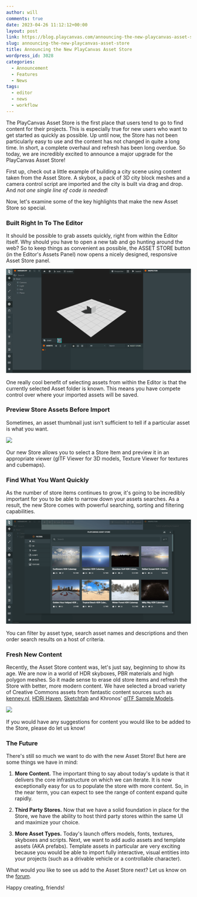 ```yaml
---
author: will
comments: true
date: 2023-04-26 11:12:12+00:00
layout: post
link: https://blog.playcanvas.com/announcing-the-new-playcanvas-asset-store/
slug: announcing-the-new-playcanvas-asset-store
title: Announcing the New PlayCanvas Asset Store
wordpress_id: 3028
categories:
  - Announcement
  - Features
  - News
tags:
  - editor
  - news
  - workflow
---
```


The PlayCanvas Asset Store is the first place that users tend to go to find content for their projects. This is especially true for new users who want to get started as quickly as possible. Up until now, the Store has not been particularly easy to use and the content has not changed in quite a long time. In short, a complete overhaul and refresh has been long overdue. So today, we are incredibly excited to announce a major upgrade for the PlayCanvas Asset Store!

First up, check out a little example of building a city scene using content taken from the Asset Store. A skybox, a pack of 3D city block meshes and a camera control script are imported and the city is built via drag and drop. And _not one single line of code is needed_!

Now, let's examine some of the key highlights that make the new Asset Store so special.

### Built Right In To The Editor

It should be possible to grab assets quickly, right from within the Editor itself. Why should you have to open a new tab and go hunting around the web? So to keep things as convenient as possible, the ASSET STORE button (in the Editor's Assets Panel) now opens a nicely designed, responsive Asset Store panel.

[![](/assets/media/asset-store-open.gif)](/assets/media/asset-store-open.gif)

One really cool benefit of selecting assets from within the Editor is that the currently selected Asset folder is known. This means you have compete control over where your imported assets will be saved.

### Preview Store Assets Before Import

Sometimes, an asset thumbnail just isn't sufficient to tell if a particular asset is what you want.

[![](/assets/media/asset-store-viewer.gif)](/assets/media/asset-store-viewer.gif)

Our new Store allows you to select a Store Item and preview it in an appropriate viewer (glTF Viewer for 3D models, Texture Viewer for textures and cubemaps).

### Find What You Want Quickly

As the number of store items continues to grow, it's going to be incredibly important for you to be able to narrow down your assets searches. As a result, the new Store comes with powerful searching, sorting and filtering capabilities.

[![](/assets/media/asset-store-search.gif)](/assets/media/asset-store-search.gif)

You can filter by asset type, search asset names and descriptions and then order search results on a host of criteria.

### Fresh New Content

Recently, the Asset Store content was, let's just say, beginning to show its age. We are now in a world of HDR skyboxes, PBR materials and high polygon meshes. So it made sense to erase old store items and refresh the Store with better, more modern content. We have selected a broad variety of Creative Commons assets from fantastic content sources such as [kenney.nl](https://kenney.nl/), [HDRi Haven](https://hdri-haven.com/), [Sketchfab](https://sketchfab.com/) and Khronos' [glTF Sample Models](https://github.com/KhronosGroup/glTF-Sample-Models).

[![](/assets/media/asset-store-content.gif)](/assets/media/asset-store-content.gif)

If you would have any suggestions for content you would like to be added to the Store, please do let us know!

### The Future

There's still so much we want to do with the new Asset Store! But here are some things we have in mind:

1. **More Content.** The important thing to say about today's update is that it delivers the core infrastructure on which we can iterate. It is now exceptionally easy for us to populate the store with more content. So, in the near term, you can expect to see the range of content expand quite rapidly.

2. **Third Party Stores.** Now that we have a solid foundation in place for the Store, we have the ability to host third party stores within the same UI and maximize your choice.

3. **More Asset Types.** Today's launch offers models, fonts, textures, skyboxes and scripts. Next, we want to add audio assets and template assets (AKA prefabs). Template assets in particular are very exciting because you would be able to import fully interactive, visual entities into your projects (such as a drivable vehicle or a controllable character).

What would _you_ like to see us add to the Asset Store next? Let us know on the [forum](https://forum.playcanvas.com/).

Happy creating, friends!
